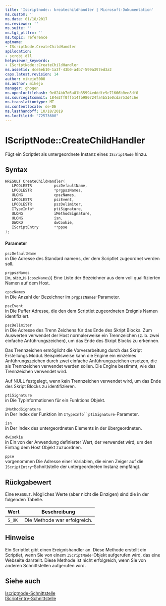 ```yaml
---
title: 'Iscriptnode:: kreatechildhandler | Microsoft-Dokumentation'
ms.custom: ''
ms.date: 01/18/2017
ms.reviewer: ''
ms.suite: ''
ms.tgt_pltfrm: ''
ms.topic: reference
apiname:
- IScriptNode.CreateChildHandler
apilocation:
- scrobj.dll
helpviewer_keywords:
- IScriptNode::CreateChildHandler
ms.assetid: 4ce5eb10-1a3f-43b0-a4b7-599a397ed3a2
caps.latest.revision: 14
author: mikejo5000
ms.author: mikejo
manager: ghogen
ms.openlocfilehash: 9e024bb7d6a81b35994edddfe9e71666b0ee8df0
ms.sourcegitcommit: 184e2ff0ff514fb980724fa4b51e0cda753d4c6e
ms.translationtype: MT
ms.contentlocale: de-DE
ms.lasthandoff: 10/18/2019
ms.locfileid: "72573600"
---
```

# <a name="iscriptnodecreatechildhandler"></a>IScriptNode::CreateChildHandler
Fügt ein Scriptlet als untergeordnete Instanz eines `IScriptNode` hinzu.  
  
## <a name="syntax"></a>Syntax  
  
```cpp
HRESULT CreateChildHandler(  
   LPCOLESTR          pszDefaultName,  
   LPCOLESTR          *prgpszNames,  
   ULONG              cpszNames,  
   LPCOLESTR          pszEvent,  
   LPCOLESTR          pszDelimiter,  
   ITypeInfo*         ptiSignature,  
   ULONG              iMethodSignature,  
   ULONG              isn,  
   DWORD              dwCookie,  
   IScriptEntry       **ppse  
);  
```  
  
#### <a name="parameters"></a>Parameter  
 `pszDefaultName`  
 in Die Adresse des Standard namens, der dem Scriptlet zugeordnet werden soll.  
  
 `prgpszNames`  
 [in, size_is (`cpszNames`)] Eine Liste der Bezeichner aus dem voll qualifizierten Namen auf dem Host.  
  
 `cpszNames`  
 in Die Anzahl der Bezeichner im `prgpszNames`-Parameter.  
  
 `pszEvent`  
 in Die Puffer Adresse, die den dem Scriptlet zugeordneten Ereignis Namen identifiziert.  
  
 `pszDelimiter`  
 in Die Adresse des Trenn Zeichens für das Ende des Skript Blocks. Zum Auswerten verwendet der Host normalerweise ein Trennzeichen (z. b. zwei einfache Anführungszeichen), um das Ende des Skript Blocks zu erkennen.  
  
 Das Trennzeichen ermöglicht die Vorverarbeitung durch das Skript Erstellungs Modul. Beispielsweise kann die Engine ein einzelnes Anführungszeichen durch zwei einfache Anführungszeichen ersetzen, die als Trennzeichen verwendet werden sollen. Die Engine bestimmt, wie das Trennzeichen verwendet wird.  
  
 Auf NULL festgelegt, wenn kein Trennzeichen verwendet wird, um das Ende des Skript Blocks zu identifizieren.  
  
 `ptiSignature`  
 in Die Typinformationen für ein Funktions Objekt.  
  
 `iMethodSignature`  
 in Der Index der Funktion im `ITypeInfo``ptiSignature`-Parameter.  
  
 `isn`  
 in Der Index des untergeordneten Elements in der übergeordneten.  
  
 `dwCookie`  
 in Ein von der Anwendung definierter Wert, der verwendet wird, um den Eintrag dem Host Objekt zuzuordnen.  
  
 `ppse`  
 vorgenommen Die Adresse einer Variablen, die einen Zeiger auf die `IScriptEntry`-Schnittstelle der untergeordneten Instanz empfängt.  
  
## <a name="return-value"></a>Rückgabewert  
 Eine `HRESULT`. Mögliches Werte (aber nicht die Einzigen) sind die in der folgenden Tabelle.  
  
|Wert|Beschreibung|  
|-----------|-----------------|  
|`S_OK`|Die Methode war erfolgreich.|  
  
## <a name="remarks"></a>Hinweise  
 Ein Scriptlet gibt einen Ereignishandler an. Diese Methode erstellt ein Scriptlet, wenn Sie von einem `IScriptNode`-Objekt aufgerufen wird, das eine Webseite darstellt. Diese Methode ist nicht erfolgreich, wenn Sie von anderen Schnittstellen aufgerufen wird.  
  
## <a name="see-also"></a>Siehe auch  
 [Iscriptnode-Schnittstelle](../../winscript/reference/iscriptnode-interface.md)    
 [IScriptEntry-Schnittstelle](../../winscript/reference/iscriptentry-interface.md)